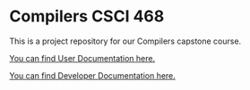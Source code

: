 # Compilers CSCI 468 

This is a project repository for our Compilers capstone course. 

[You can find User Documentation here.](/Doc/UserDocumentation.txt)

[You can find Developer Documentation here.](/Doc/DeveloperDocumentation.txt)